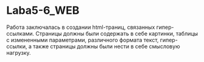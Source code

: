 # Laba5-6_WEB
Работа заключалась в создании html-траниц, связанных гипер-ссылками. Страницы должны были содержать в себе картинки, таблицы с измененными параметрами, различного формата текст, гипер-ссылки, а также страницы должны были нести в себе смысловую нагрузку.
